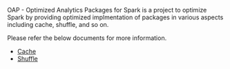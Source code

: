OAP - Optimized Analytics Packages for Spark is a project to optimize Spark by providing optimized implmentation of packages in various aspects including cache, shuffle, and so on.

Please refer the below documents for more information.

* [Cache](./oap-cache/oap/README.md)
* [Shuffle](./oap-shuffle/README.md)


